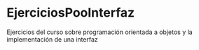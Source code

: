 # EjerciciosPooInterfaz
Ejercicios del curso sobre programación orientada a objetos y la implementación de una interfaz
